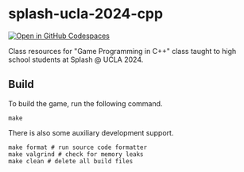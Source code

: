 # splash-ucla-2024-cpp
[![Open in GitHub Codespaces](https://github.com/codespaces/badge.svg)](https://codespaces.new/bliutech/splash-ucla-2024-cpp?quickstart=1)

Class resources for "Game Programming in C++" class taught to high school students at Splash @ UCLA 2024.

## Build
To build the game, run the following command.

```
make
```

There is also some auxiliary development support.

```
make format # run source code formatter
make valgrind # check for memory leaks
make clean # delete all build files
```